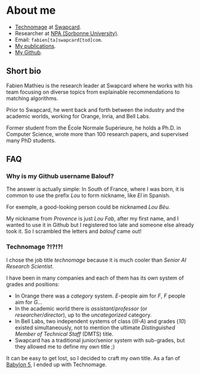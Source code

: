 # About me


* [Technomage](https://en.wikipedia.org/wiki/Technomage) at [Swapcard](https://www.swapcard.com).
* Researcher at [NPA (Sorbonne University)](https://www-npa.lip6.fr/).
* Email: `fabien[ta]swapcard[tod]com`.
* [My publications](https://cv.hal.science/fabien-mathieu).
* [My Github](https://github.com/balouf).


## Short bio


Fabien Mathieu is the research leader at Swapcard where he works with his team focusing on diverse topics from explainable recommendations to matching algorithms.

Prior to Swapcard, he went back and forth between the industry and the academic worlds, working for Orange, Inria, and Bell Labs.

Former student from the École Normale Supérieure, he holds a Ph.D. in Computer Science, wrote more than 100 research papers, and supervised many PhD students.

## FAQ

### Why is my Github username Balouf?

The answer is actually simple: 
In South of France, where I was born, 
it is common to use the prefix *Lou* to form nickname, like *El* in Spanish.

For exemple, a good-looking person could be nicknamed *Lou Bèu*.

My nickname from *Provence* is just *Lou Fab*, after my first name, and I wanted to use it in Github but I registered too late and someone else already took it. So I scrambled the letters and *balouf* came out! 

### Technomage ?!?!?!

I chose the job title *technomage* because it is much cooler than *Senior AI Research Scientist*.

I have been in many companies and each of them has its own system of grades and positions:
* In Orange there was a *category* system. *E*-people aim for *F*, *F* people aim for *G*...
* In the academic world there is *assistant*/*professor* (or *researcher*/*director*), up to the *uncategorized* category.
* In Bell Labs, two independent systems of class (*III-A*) and grades (*10*) existed simultaneously, not to mention the ultimate *Distinguished Member of Technical Staff* (DMTS) title.
* Swapcard has a traditional junior/senior system with sub-grades, but they allowed me to define my own title ;)

It can be easy to get lost, so I decided to craft my own title. 
As a fan of [Babylon 5](https://en.wikipedia.org/wiki/Babylon_5), I ended up with Technomage.

